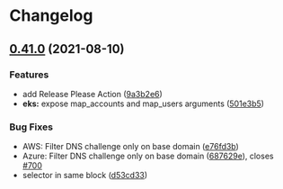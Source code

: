 # Changelog

## [0.41.0](https://www.github.com/mcanevet/devops-stack/compare/v0.40.0...v0.41.0) (2021-08-10)


### Features

* add Release Please Action ([9a3b2e6](https://www.github.com/mcanevet/devops-stack/commit/9a3b2e688976bc4dbc252b5e94d61d85af083a47))
* **eks:** expose map_accounts and map_users arguments ([501e3b5](https://www.github.com/mcanevet/devops-stack/commit/501e3b5c417715de2c973767ef773043bac201c1))


### Bug Fixes

* AWS: Filter DNS challenge only on base domain ([e76fd3b](https://www.github.com/mcanevet/devops-stack/commit/e76fd3b8d9e553c07c41876562cdd1fa1f96708b))
* Azure: Filter DNS challenge only on base domain ([687629e](https://www.github.com/mcanevet/devops-stack/commit/687629e7412127a27c807f320e692daef6536e9d)), closes [#700](https://www.github.com/mcanevet/devops-stack/issues/700)
* selector in same block ([d53cd33](https://www.github.com/mcanevet/devops-stack/commit/d53cd33c593e85e3a0e69482617aced675a4be69))

